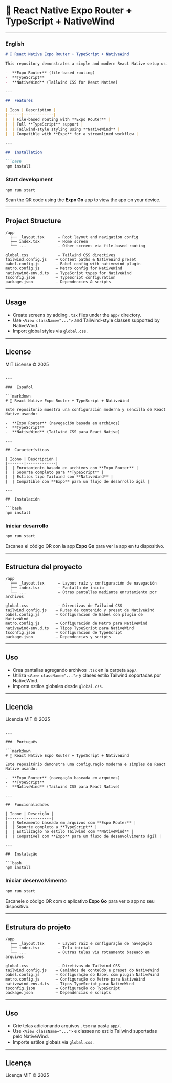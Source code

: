 # 🧩 React Native Expo Router + TypeScript + NativeWind

---

### English

````markdown
# 🧩 React Native Expo Router + TypeScript + NativeWind

This repository demonstrates a simple and modern React Native setup using:

-  **Expo Router** (file-based routing)
-  **TypeScript**
-  **NativeWind** (Tailwind CSS for React Native)

---

##  Features

| Icon | Description |
|------|-------------|
|  | File-based routing with **Expo Router** |
|  | Full **TypeScript** support |
|  | Tailwind-style styling using **NativeWind** |
|  | Compatible with **Expo** for a streamlined workflow |

---

##  Installation

```bash
npm install
````

### Start development

```bash
npm run start
```

Scan the QR code using the **Expo Go** app to view the app on your device.

---

## Project Structure

```
/app
  ├── _layout.tsx      – Root layout and navigation config
  ├── index.tsx        – Home screen
  └── ...              – Other screens via file-based routing

global.css             – Tailwind CSS directives
tailwind.config.js    – Content paths & NativeWind preset
babel.config.js       – Babel config with nativewind plugin
metro.config.js       – Metro config for NativeWind
nativewind-env.d.ts   – TypeScript types for NativeWind
tsconfig.json         – TypeScript configuration
package.json          – Dependencies & scripts
```

---

## Usage

* Create screens by adding `.tsx` files under the `app/` directory.
* Use `<View className="...">` and Tailwind-style classes supported by NativeWind.
* Import global styles via `global.css`.

---

## License

MIT License © 2025

````

---

###  Español

```markdown
# 🧩 React Native Expo Router + TypeScript + NativeWind

Este repositorio muestra una configuración moderna y sencilla de React Native usando:

-  **Expo Router** (navegación basada en archivos)
-  **TypeScript**
-  **NativeWind** (Tailwind CSS para React Native)

---

##  Características

| Icono | Descripción |
|-------|-------------|
|  | Enrutamiento basado en archivos con **Expo Router** |
|  | Soporte completo para **TypeScript** |
|  | Estilos tipo Tailwind con **NativeWind** |
|  | Compatible con **Expo** para un flujo de desarrollo ágil |

---

##  Instalación

```bash
npm install
````

### Iniciar desarrollo

```bash
npm run start
```

Escanea el código QR con la app **Expo Go** para ver la app en tu dispositivo.

---

## Estructura del proyecto

```
/app
  ├── _layout.tsx      – Layout raíz y configuración de navegación
  ├── index.tsx        – Pantalla de inicio
  └── ...              – Otras pantallas mediante enrutamiento por archivos

global.css             – Directivas de Tailwind CSS
tailwind.config.js    – Rutas de contenido y preset de NativeWind
babel.config.js       – Configuración de Babel con plugin de NativeWind
metro.config.js       – Configuración de Metro para NativeWind
nativewind-env.d.ts   – Tipos TypeScript para NativeWind
tsconfig.json         – Configuración de TypeScript
package.json          – Dependencias y scripts
```

---

## Uso

* Crea pantallas agregando archivos `.tsx` en la carpeta `app/`.
* Utiliza `<View className="...">` y clases estilo Tailwind soportadas por NativeWind.
* Importa estilos globales desde `global.css`.

---

## Licencia

Licencia MIT © 2025

````

---

###  Português

```markdown
# 🧩 React Native Expo Router + TypeScript + NativeWind

Este repositório demonstra uma configuração moderna e simples de React Native usando:

-  **Expo Router** (navegação baseada em arquivos)
-  **TypeScript**
-  **NativeWind** (Tailwind CSS para React Native)

---

##  Funcionalidades

| Ícone | Descrição |
|-------|-----------|
|  | Roteamento baseado em arquivos com **Expo Router** |
|  | Suporte completo a **TypeScript** |
|  | Estilização no estilo Tailwind com **NativeWind** |
|  | Compatível com **Expo** para um fluxo de desenvolvimento ágil |

---

##  Instalação

```bash
npm install
````

### Iniciar desenvolvimento

```bash
npm run start
```

Escaneie o código QR com o aplicativo **Expo Go** para ver o app no seu dispositivo.

---

## Estrutura do projeto

```
/app
  ├── _layout.tsx      – Layout raiz e configuração de navegação
  ├── index.tsx        – Tela inicial
  └── ...              – Outras telas via roteamento baseado em arquivos

global.css             – Diretivas do Tailwind CSS
tailwind.config.js    – Caminhos de conteúdo e preset do NativeWind
babel.config.js       – Configuração do Babel com plugin NativeWind
metro.config.js       – Configuração do Metro para NativeWind
nativewind-env.d.ts   – Tipos TypeScript para NativeWind
tsconfig.json         – Configuração do TypeScript
package.json          – Dependências e scripts
```

---

## Uso

* Crie telas adicionando arquivos `.tsx` na pasta `app/`.
* Use `<View className="...">` e classes no estilo Tailwind suportadas pelo NativeWind.
* Importe estilos globais via `global.css`.

---

## Licença

Licença MIT © 2025

```